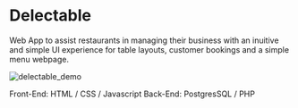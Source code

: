 # Delectable
Web App to assist restaurants in managing their business with an inuitive and simple UI experience for table layouts, customer bookings and a simple menu webpage.

![delectable_demo](https://github.com/AlfredoZavala/Delectable/assets/23583417/8e00ceab-2db0-4e31-ae98-ab4bccca3d21)


Front-End: HTML / CSS / Javascript 
Back-End: PostgresSQL / PHP
